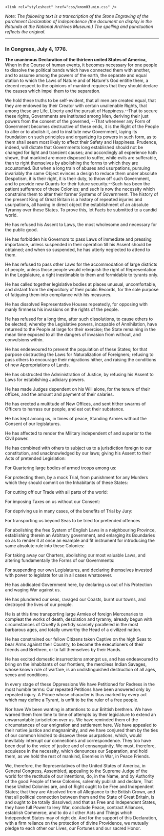 <!DOCTYPE html>
<html class="vgrid" lang="en">
<head>
    <meta charset="utf-8">
    <meta name="viewport" content="width=device-width, initial-scale=1, shrink-to-fit=no">
    <title>USA grid test</title>

    <link rel="stylesheet" href="css/kmom03.min.css" />
</head>
<body>
	<main class="main">
<p><em>Note: The following text is a transcription of the Stone Engraving of the parchment Declaration of Independence (the document on display in the Rotunda at the National Archives Museum.) The spelling and punctuation reflects the original.</em></p>

<hr />
<h3>In Congress, July 4, 1776.</h3>

<p><strong>The unanimous Declaration of the thirteen united States of America,</strong> When in the Course of human events, it becomes necessary for one people to dissolve the political bands which have connected them with another, and to assume among the powers of the earth, the separate and equal station to which the Laws of Nature and of Nature's God entitle them, a decent respect to the opinions of mankind requires that they should declare the causes which impel them to the separation.</p>

<p>We hold these truths to be self-evident, that all men are created equal, that they are endowed by their Creator with certain unalienable Rights, that among these are Life, Liberty and the pursuit of Happiness.--That to secure these rights, Governments are instituted among Men, deriving their just powers from the consent of the governed, --That whenever any Form of Government becomes destructive of these ends, it is the Right of the People to alter or to abolish it, and to institute new Government, laying its foundation on such principles and organizing its powers in such form, as to them shall seem most likely to effect their Safety and Happiness. Prudence, indeed, will dictate that Governments long established should not be changed for light and transient causes; and accordingly all experience hath shewn, that mankind are more disposed to suffer, while evils are sufferable, than to right themselves by abolishing the forms to which they are accustomed. But when a long train of abuses and usurpations, pursuing invariably the same Object evinces a design to reduce them under absolute Despotism, it is their right, it is their duty, to throw off such Government, and to provide new Guards for their future security.--Such has been the patient sufferance of these Colonies; and such is now the necessity which constrains them to alter their former Systems of Government. The history of the present King of Great Britain is a history of repeated injuries and usurpations, all having in direct object the establishment of an absolute Tyranny over these States. To prove this, let Facts be submitted to a candid world.</p>

<div class="space-left">
  <p>He has refused his Assent to Laws, the most wholesome and necessary for the public good.</p>

  <p>He has forbidden his Governors to pass Laws of immediate and pressing importance, unless suspended in their operation till his Assent should be obtained; and when so suspended, he has utterly neglected to attend to them.</p>

  <p>He has refused to pass other Laws for the accommodation of large districts of people, unless those people would relinquish the right of Representation in the Legislature, a right inestimable to them and formidable to tyrants only.</p>

  <p>He has called together legislative bodies at places unusual, uncomfortable, and distant from the depository of their public Records, for the sole purpose of fatiguing them into compliance with his measures.</p>

  <p>He has dissolved Representative Houses repeatedly, for opposing with manly firmness his invasions on the rights of the people.</p>

  <p>He has refused for a long time, after such dissolutions, to cause others to be elected; whereby the Legislative powers, incapable of Annihilation, have returned to the People at large for their exercise; the State remaining in the mean time exposed to all the dangers of invasion from without, and convulsions within.</p>

  <p>He has endeavoured to prevent the population of these States; for that purpose obstructing the Laws for Naturalization of Foreigners; refusing to pass others to encourage their migrations hither, and raising the conditions of new Appropriations of Lands.</p>

  <p>He has obstructed the Administration of Justice, by refusing his Assent to Laws for establishing Judiciary powers.</p>

  <p>He has made Judges dependent on his Will alone, for the tenure of their offices, and the amount and payment of their salaries.</p>

  <p>He has erected a multitude of New Offices, and sent hither swarms of Officers to harrass our people, and eat out their substance.</p>

  <p>He has kept among us, in times of peace, Standing Armies without the Consent of our legislatures.</p>

  <p>He has affected to render the Military independent of and superior to the Civil power.</p>

  <p>He has combined with others to subject us to a jurisdiction foreign to our constitution, and unacknowledged by our laws; giving his Assent to their Acts of pretended Legislation:</p>

  <p>For Quartering large bodies of armed troops among us:</p>

  <p>For protecting them, by a mock Trial, from punishment for any Murders which they should commit on the Inhabitants of these States:</p>

  <p>For cutting off our Trade with all parts of the world:</p>

  <p>For imposing Taxes on us without our Consent:</p>

  <p>For depriving us in many cases, of the benefits of Trial by Jury:</p>

  <p>For transporting us beyond Seas to be tried for pretended offences</p>

  <p>For abolishing the free System of English Laws in a neighbouring Province, establishing therein an Arbitrary government, and enlarging its Boundaries so as to render it at once an example and fit instrument for introducing the same absolute rule into these Colonies:</p>

  <p>For taking away our Charters, abolishing our most valuable Laws, and altering fundamentally the Forms of our Governments:</p>

  <p>For suspending our own Legislatures, and declaring themselves invested with power to legislate for us in all cases whatsoever.</p>

  <p>He has abdicated Government here, by declaring us out of his Protection and waging War against us.</p>

  <p>He has plundered our seas, ravaged our Coasts, burnt our towns, and destroyed the lives of our people.</p>

  <p>He is at this time transporting large Armies of foreign Mercenaries to compleat the works of death, desolation and tyranny, already begun with circumstances of Cruelty & perfidy scarcely paralleled in the most barbarous ages, and totally unworthy the Head of a civilized nation.</p>

  <p>He has constrained our fellow Citizens taken Captive on the high Seas to bear Arms against their Country, to become the executioners of their friends and Brethren, or to fall themselves by their Hands.</p>

  <p>He has excited domestic insurrections amongst us, and has endeavoured to bring on the inhabitants of our frontiers, the merciless Indian Savages, whose known rule of warfare, is an undistinguished destruction of all ages, sexes and conditions.</p>
</div>

<p>In every stage of these Oppressions We have Petitioned for Redress in the most humble terms: Our repeated Petitions have been answered only by repeated injury. A Prince whose character is thus marked by every act which may define a Tyrant, is unfit to be the ruler of a free people.</p>

<p>Nor have We been wanting in attentions to our Brittish brethren. We have warned them from time to time of attempts by their legislature to extend an unwarrantable jurisdiction over us. We have reminded them of the circumstances of our emigration and settlement here. We have appealed to their native justice and magnanimity, and we have conjured them by the ties of our common kindred to disavow these usurpations, which, would inevitably interrupt our connections and correspondence. They too have been deaf to the voice of justice and of consanguinity. We must, therefore, acquiesce in the necessity, which denounces our Separation, and hold them, as we hold the rest of mankind, Enemies in War, in Peace Friends.</p>

<p>We, therefore, the Representatives of the United States of America, in General Congress, Assembled, appealing to the Supreme Judge of the world for the rectitude of our intentions, do, in the Name, and by Authority of the good People of these Colonies, solemnly publish and declare, That these United Colonies are, and of Right ought to be Free and Independent States; that they are Absolved from all Allegiance to the British Crown, and that all political connection between them and the State of Great Britain, is and ought to be totally dissolved; and that as Free and Independent States, they have full Power to levy War, conclude Peace, contract Alliances, establish Commerce, and to do all other Acts and Things which Independent States may of right do. And for the support of this Declaration, with a firm reliance on the protection of divine Providence, we mutually pledge to each other our Lives, our Fortunes and our sacred Honor.</p>
	</main>
</body>
</html>
